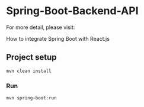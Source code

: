 # Spring-Boot-Backend-API

For more detail, please visit:

How to integrate Spring Boot with React.js

## Project setup
```
mvn clean install
```
### Run
```
mvn spring-boot:run
```
